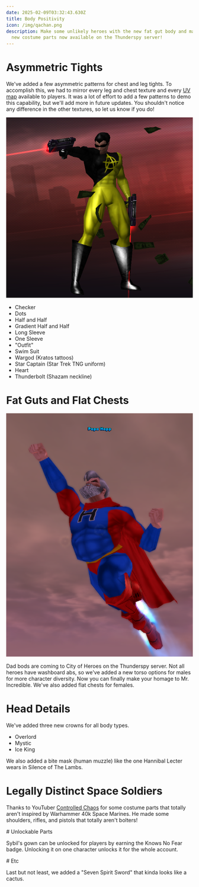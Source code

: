 ```yaml
---
date: 2025-02-09T03:32:43.630Z
title: Body Positivity
icon: /img/qachan.png
description: Make some unlikely heroes with the new fat gut body and many more
  new costume parts now available on the Thunderspy server!
---
```

# Asymmetric Tights

W﻿e've added a few asymmetric patterns for chest and leg tights. To accomplish this, we had to mirror every leg and chest texture and every [UV map](https://en.wikipedia.org/wiki/UV_mapping) available to players. It was a lot of effort to add a few patterns to demo this capability, but we'll add more in future updates. You shouldn't notice any difference in the other textures, so let us know if you do!

![A man dressed like the Anarcho-Capitalist flag](/img/uploads/ancapman.png "Ancap Man demonstrating some asymmetric tights")

* C﻿hecker
* D﻿ots
* H﻿alf and Half
* G﻿radient Half and Half
* L﻿ong Sleeve
* O﻿ne Sleeve
* "﻿Outfit"
* S﻿wim Suit
* W﻿argod (Kratos tattoos)
* S﻿tar Captain (Star Trek TNG uniform)
* H﻿eart
* T﻿hunderbolt (Shazam neckline)

# F﻿at Guts and Flat Chests

![A hero with a Dad Bod](/img/uploads/papahapp.png "Papa Happ's glorious gut")

D﻿ad bods are coming to City of Heroes on the Thunderspy server. Not all heroes have washboard abs, so we've added a new torso options for males for more character diversity. Now you can finally make your homage to Mr. Incredible. We've also added flat chests for females.

# Head Details

W﻿e've added three new crowns for all body types.

* O﻿verlord
* M﻿ystic
* I﻿ce King

W﻿e also added a bite mask (human muzzle) like the one Hannibal Lecter wears in Silence of The Lambs.

# L﻿egally Distinct Space Soldiers

T﻿hanks to YouTuber [Controlled Chaos](https://www.youtube.com/@ControlledChaosGaming) for some costume parts that totally aren't inspired by Warhammer 40k Space Marines. He made some shoulders, rifles, and pistols that totally aren't bolters!

#﻿ Unlockable Parts

S﻿ybil's gown can be unlocked for players by earning the Knows No Fear badge. Unlocking it on one character unlocks it for the whole account.

#﻿ Etc

L﻿ast but not least, we added a "Seven Spirit Sword" that kinda looks like a cactus.